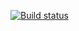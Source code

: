 [![Build status](https://ci.appveyor.com/api/projects/status/3ta6o580rc7o9dfg?svg=true)](https://ci.appveyor.com/project/imandrik/postmanechohomework)

